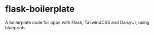 # flask-boilerplate
A boilerplate code for apps with Flask, TailwindCSS and DaisyUI, using blueprints
